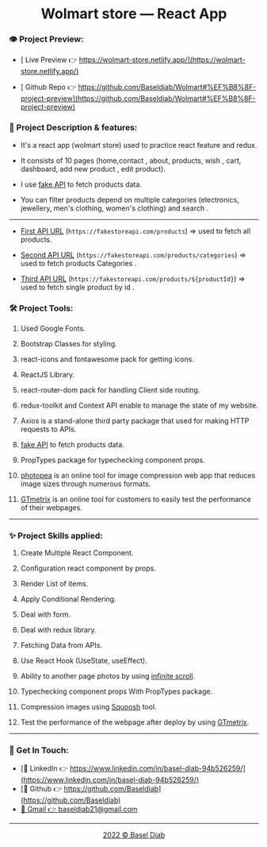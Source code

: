 <h1 align="center" >Wolmart store &mdash; React App</h1>

### 👁️ Project Preview:

- [ Live Preview 👉 https://wolmart-store.netlify.app/](https://wolmart-store.netlify.app/)

- [ Github Repo 👉 https://github.com/Baseldiab/Wolmart#%EF%B8%8F-project-preview](https://github.com/Baseldiab/Wolmart#%EF%B8%8F-project-preview)

### 📝 Project Description & features:

- It's a react app (wolmart store) used to practice react feature and redux.

- It consists of 10 pages (home,contact , about, products, wish , cart, dashboard, add new product , edit product).

- I use [fake API](https://fakestoreapi.com/docs) to fetch products data.

- You can filter products depend on multiple categories (electronics, jewellery, men's clothing, women's clothing) and search .

---

- [First API URL](`https://fakestoreapi.com/products`) (`https://fakestoreapi.com/products`) => used to fetch all products.

- [Second API URL](`https://fakestoreapi.com/products/categories`) (`https://fakestoreapi.com/products/categories`)
  => used to fetch products Categories .

- [Third API URL](`https://fakestoreapi.com/products/${productId}`) (`https://fakestoreapi.com/products/${productId}`)
  => used to fetch single product by id .

### 🛠️ Project Tools:

1. Used Google Fonts.

1. Bootstrap Classes for styling.

1. react-icons and fontawesome pack for getting icons.

1. ReactJS Library.

1. react-router-dom pack for handling Client side routing.

1. redux-toolkit and Context API enable to manage the state of my website.

1. Axios is a stand-alone third party package that used for making HTTP requests to APIs.

1. [fake API](https://fakestoreapi.com/docs) to fetch products data.

1. PropTypes package for typechecking component props.

1. [photopea](https://www.photopea.com/) is an online tool for image compression web app that reduces image sizes through numerous formats.

1. [GTmetrix](https://gtmetrix.com/) is an online tool for customers to easily test the performance of their webpages.

---

### :sparkles: Project Skills applied:

1. Create Multiple React Component.

1. Configuration react component by props.

1. Render List of items.

1. Apply Conditional Rendering.

1. Deal with form.

1. Deal with redux library.

1. Fetching Data from APIs.

1. Use React Hook (UseState, useEffect).

1. Ability to another page photos by using [infinite scroll](https://blog.saeloun.com/2022/07/08/react-custom-infinite-scroll-with-pagination.html).

1. Typechecking component props With PropTypes package.

1. Compression images using [Squoosh](https://squoosh.app/) tool.

1. Test the performance of the webpage after deploy by using [GTmetrix](https://gtmetrix.com/).

---

### 👋 Get In Touch:

- [👔 LinkedIn 👉 https://www.linkedin.com/in/basel-diab-94b526259/](https://www.linkedin.com/in/basel-diab-94b526259/)
- [🌟 Github 👉 https://github.com/Baseldiab](https://github.com/Baseldiab)
- [📧 Gmail 👉 baseldiab21@gmail.com](mailto:baseldiab21@gmail.com)

---

<div align="center">
<a target="_blank" href="https://github.com/Baseldiab">
<p style="margin-bottom:0"> 2022 &copy; Basel Diab </p>
</a>
</div>
